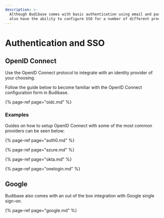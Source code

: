 ```yaml
---
description: >-
  Although Budibase comes with basic authentication using email and password you
  also have the ability to configure SSO for a number of different providers.
---
```


# Authentication and SSO

## OpenID Connect

Use the OpenID Connect protocol to integrate with an identity provider of your choosing.

Follow the guide below to become familiar with the OpenID Connect configuration form in Budibase.

{% page-ref page="oidc.md" %}

### Examples

Guides on how to setup OpenID Connect with some of the most common providers can be seen below:

{% page-ref page="auth0.md" %}

{% page-ref page="azure.md" %}

{% page-ref page="okta.md" %}

{% page-ref page="onelogin.md" %}

## Google

Budibase also comes with an out of the box integration with Google single sign-on.

{% page-ref page="google.md" %}

